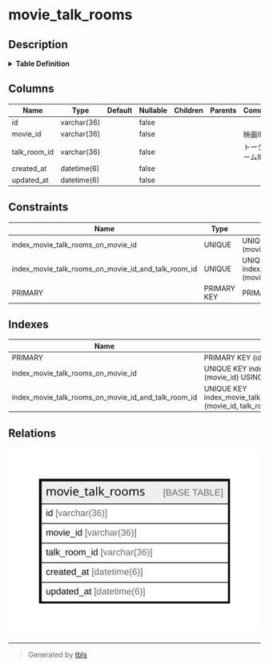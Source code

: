 # movie_talk_rooms

## Description

<details>
<summary><strong>Table Definition</strong></summary>

```sql
CREATE TABLE `movie_talk_rooms` (
  `id` varchar(36) NOT NULL,
  `movie_id` varchar(36) NOT NULL COMMENT '映画ID',
  `talk_room_id` varchar(36) NOT NULL COMMENT 'トークルームID',
  `created_at` datetime(6) NOT NULL,
  `updated_at` datetime(6) NOT NULL,
  PRIMARY KEY (`id`),
  UNIQUE KEY `index_movie_talk_rooms_on_movie_id_and_talk_room_id` (`movie_id`,`talk_room_id`),
  UNIQUE KEY `index_movie_talk_rooms_on_movie_id` (`movie_id`)
) ENGINE=InnoDB DEFAULT CHARSET=utf8mb4
```

</details>

## Columns

| Name | Type | Default | Nullable | Children | Parents | Comment |
| ---- | ---- | ------- | -------- | -------- | ------- | ------- |
| id | varchar(36) |  | false |  |  |  |
| movie_id | varchar(36) |  | false |  |  | 映画ID |
| talk_room_id | varchar(36) |  | false |  |  | トークルームID |
| created_at | datetime(6) |  | false |  |  |  |
| updated_at | datetime(6) |  | false |  |  |  |

## Constraints

| Name | Type | Definition |
| ---- | ---- | ---------- |
| index_movie_talk_rooms_on_movie_id | UNIQUE | UNIQUE KEY index_movie_talk_rooms_on_movie_id (movie_id) |
| index_movie_talk_rooms_on_movie_id_and_talk_room_id | UNIQUE | UNIQUE KEY index_movie_talk_rooms_on_movie_id_and_talk_room_id (movie_id, talk_room_id) |
| PRIMARY | PRIMARY KEY | PRIMARY KEY (id) |

## Indexes

| Name | Definition |
| ---- | ---------- |
| PRIMARY | PRIMARY KEY (id) USING BTREE |
| index_movie_talk_rooms_on_movie_id | UNIQUE KEY index_movie_talk_rooms_on_movie_id (movie_id) USING BTREE |
| index_movie_talk_rooms_on_movie_id_and_talk_room_id | UNIQUE KEY index_movie_talk_rooms_on_movie_id_and_talk_room_id (movie_id, talk_room_id) USING BTREE |

## Relations

![er](movie_talk_rooms.svg)

---

> Generated by [tbls](https://github.com/k1LoW/tbls)
